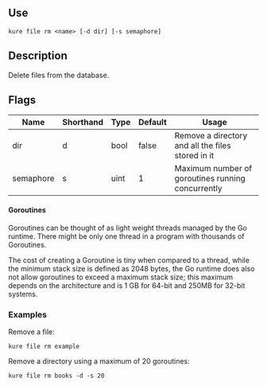 ## Use

`kure file rm <name> [-d dir] [-s semaphore]`

## Description

Delete files from the database.

## Flags 

|  Name     | Shorthand |     Type      |    Default    |                       Usage                           |
|-----------|-----------|---------------|---------------|-------------------------------------------------------|
| dir       | d         | bool          | false         | Remove a directory and all the files stored in it     |
| semaphore | s         | uint          | 1             | Maximum number of goroutines running concurrently     |

#### Goroutines

Goroutines can be thought of as light weight threads managed by the Go runtime. There might be only one thread in a program with thousands of Goroutines.

The cost of creating a Goroutine is tiny when compared to a thread, while the minimum stack size is defined as 2048 bytes, the Go runtime does also not allow goroutines to exceed a maximum stack size; this maximum depends on the architecture and is 1 GB for 64-bit and 250MB for 32-bit systems.

### Examples

Remove a file:
```
kure file rm example
```

Remove a directory using a maximum of 20 goroutines:
``` 
kure file rm books -d -s 20
```